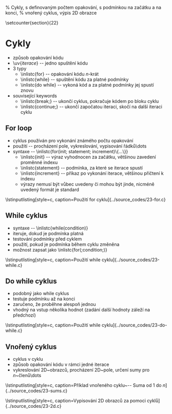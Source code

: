 % Cykly, s definovaným počtem opakování, s podmínkou na začátku a na konci,
% vnořený cyklus, výpis 2D obrazce

\setcounter{section}{22}
# Cykly
- způsob opakování kódu
- \uv{*iterace*} -- jedno spuštění kódu
- 3 typy
	- \inlistc{for} -- opakování kódu $n$-krát
	- \inlistc{while} -- spuštění kódu za platné podmínky
	- \inlistc{do while} -- vykoná kód a za platné podmínky jej spustí znovu
- související keywords
	- \inlistc{break;} -- ukončí cyklus, pokračuje kódem po bloku cyklu
	- \inlistc{continue;} -- ukončí započatou iteraci, skočí na další iteraci cyklu

## For loop
- cyklus používán pro vykonání známého počtu opakování
- použití -- procházení pole, vykreslování, vypisování řádků\dots
- syntaxe -- \inlistc{for(init; statement; increment)\\{...\\}}
	- \inlistc{init} -- výraz vyhodnocen za začátku, většinou zavedení proměnné indexu
	- \inlistc{statement} -- podmínka, za které se iterace spustí
	- \inlistc{increment} -- příkaz po vykonání iterace, většinou přičtení k indexu
	- výrazy nemusí být vůbec uvedeny či mohou být jinde, nicméně uvedený formát je standard

\lstinputlisting[style=c, caption=Použití for cyklu]{../source_codes/23-for.c}

## While cyklus
- syntaxe -- \inlistc{while(condition)}
- iteruje, dokud je podmínka platná
- testování podmínky před cyklem
- použití, pokud je podmínka během cyklu změněna
- možnost zapsat jako \inlistc{for(;condition;)}

\lstinputlisting[style=c, caption=Použití while cyklu]{../source_codes/23-while.c}

## Do while cyklus
- podobný jako while cyklus
- testuje podmínku až na konci
- zaručeno, že proběhne alespoň jednou
- vhodný na vstup několika hodnot (zadání další hodnoty záleží na předchozí)

\lstinputlisting[style=c, caption=Použití while cyklu]{../source_codes/23-do-while.c}

## Vnořený cyklus
- cyklus v cyklu
- způsob opakování kódu v rámci jedné iterace
- vykreslování 2D~obrazců, procházení 2D~pole, určení sumy pro $n$~členů\dots

\lstinputlisting[style=c, caption=Příklad vnořeného cyklu~-- Suma od 1 do $n$]{../source_codes/23-sums.c}

\lstinputlisting[style=c, caption=Vypisování 2D obrazců za pomoci cyklů]{../source_codes/23-2d.c}
